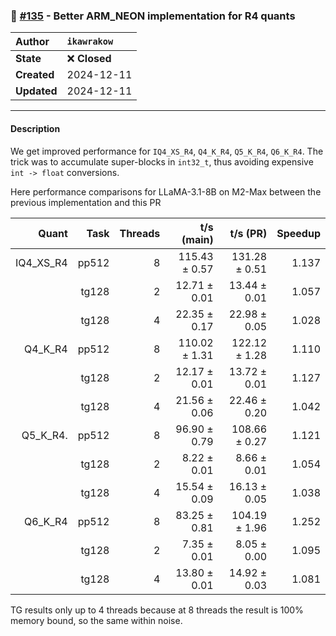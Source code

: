 ### 🔀 [#135](https://github.com/ikawrakow/ik_llama.cpp/pull/135) - Better ARM_NEON implementation for R4 quants

| **Author** | `ikawrakow` |
| :--- | :--- |
| **State** | ❌ **Closed** |
| **Created** | 2024-12-11 |
| **Updated** | 2024-12-11 |

---

#### Description

We get improved performance for `IQ4_XS_R4`, `Q4_K_R4`, `Q5_K_R4`, `Q6_K_R4`. The trick was to accumulate super-blocks in `int32_t`, thus avoiding expensive `int -> float` conversions.

Here performance comparisons for LLaMA-3.1-8B on M2-Max between the previous implementation and this PR

| Quant |  Task | Threads | t/s (main) | t/s (PR) | Speedup | 
| ---: | ---: | ---: | ---: | ---: | ---: | 
| IQ4_XS_R4 | pp512 | 8 | 115.43 ± 0.57 | 131.28 ± 0.51 | 1.137 |
|                      | tg128 | 2 | 12.71 ± 0.01 | 13.44 ± 0.01 | 1.057 |
|                      | tg128 | 4 | 22.35 ± 0.17 | 22.98 ± 0.05  | 1.028 |
| Q4_K_R4    | pp512 | 8 | 110.02 ± 1.31 | 122.12 ± 1.28 | 1.110 |
|                      | tg128 | 2 | 12.17 ± 0.01 | 13.72 ± 0.01 | 1.127 |
|                      | tg128 | 4 | 21.56 ± 0.06  | 22.46 ± 0.20 | 1.042 |
| Q5_K_R4.    | pp512 | 8 | 96.90 ± 0.79 | 108.66 ± 0.27 | 1.121 |
|                      | tg128 | 2 | 8.22 ± 0.01 | 8.66 ± 0.01 | 1.054 |
|                      | tg128 | 4 | 15.54 ± 0.09 | 16.13 ± 0.05 | 1.038 |
| Q6_K_R4     | pp512 | 8 | 83.25 ± 0.81 | 104.19 ± 1.96 | 1.252 |
|                      | tg128 | 2 | 7.35 ± 0.01 | 8.05 ± 0.00 | 1.095 |
|                      | tg128 | 4 | 13.80 ± 0.01 | 14.92 ± 0.03 | 1.081 |
 
TG results only up to 4 threads because at 8 threads the result is 100% memory bound, so the same within noise.